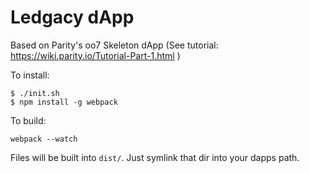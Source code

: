 # Ledgacy dApp

Based on Parity's oo7 Skeleton dApp
(See tutorial: https://wiki.parity.io/Tutorial-Part-1.html )

To install:

```
$ ./init.sh
$ npm install -g webpack
```

To build:

```
webpack --watch
```

Files will be built into `dist/`. Just symlink that dir into your dapps path.

